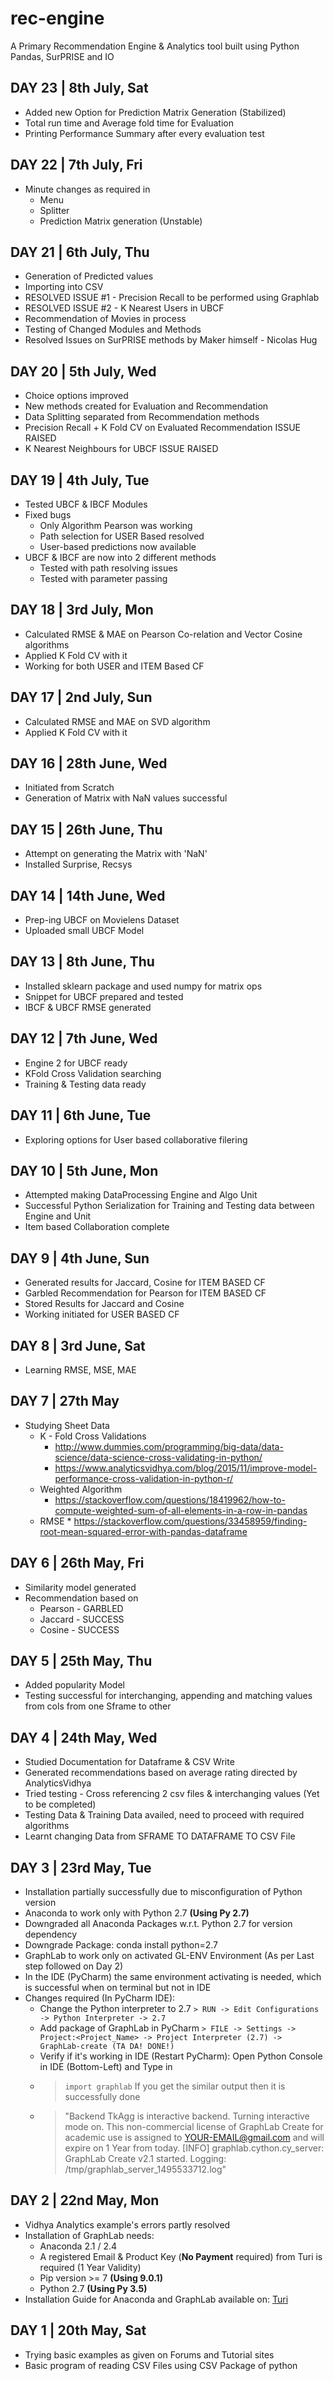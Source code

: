 # rec-engine
A Primary Recommendation Engine &amp; Analytics tool built using Python Pandas, SurPRISE and IO

## DAY 23 | 8th July, Sat
* Added new Option for Prediction Matrix Generation (Stabilized)
* Total run time and Average fold time for Evaluation
* Printing Performance Summary after every evaluation test

## DAY 22 | 7th July, Fri
* Minute changes as required in
    * Menu
    * Splitter
    * Prediction Matrix generation (Unstable)

## DAY 21 | 6th July, Thu
* Generation of Predicted values
* Importing into CSV
* RESOLVED ISSUE #1 - Precision Recall to be performed using Graphlab
* RESOLVED ISSUE #2 - K Nearest Users in UBCF
* Recommendation of Movies in process
* Testing of Changed Modules and Methods
* Resolved Issues on SurPRISE methods by Maker himself - Nicolas Hug


## DAY 20 | 5th July, Wed
* Choice options improved
* New methods created for Evaluation and Recommendation
* Data Splitting separated from Recommendation methods
* Precision Recall + K Fold CV on Evaluated Recommendation ISSUE RAISED
* K Nearest Neighbours for UBCF ISSUE RAISED

## DAY 19 | 4th July, Tue
* Tested UBCF & IBCF Modules
* Fixed bugs
    * Only Algorithm Pearson was working
    * Path selection for USER Based resolved
    * User-based predictions now available
* UBCF & IBCF are now into 2 different methods
    * Tested with path resolving issues
    * Tested with parameter passing

## DAY 18 | 3rd July, Mon
* Calculated RMSE & MAE on Pearson Co-relation and Vector Cosine algorithms
* Applied K Fold CV with it
* Working for both USER and ITEM Based CF

## DAY 17 | 2nd July, Sun
* Calculated RMSE and MAE on SVD algorithm
* Applied K Fold CV with it

## DAY 16 | 28th June, Wed
* Initiated from Scratch
* Generation of Matrix with NaN values successful

## DAY 15 | 26th June, Thu
* Attempt on generating the Matrix with 'NaN'
* Installed Surprise, Recsys

## DAY 14 | 14th June, Wed
* Prep-ing UBCF on Movielens Dataset
* Uploaded small UBCF Model

## DAY 13 | 8th June, Thu
* Installed sklearn package and used numpy for matrix ops
* Snippet for UBCF prepared and tested
* IBCF & UBCF RMSE generated

## DAY 12 | 7th June, Wed
* Engine 2 for UBCF ready
* KFold Cross Validation searching
* Training & Testing data ready

## DAY 11 | 6th June, Tue
* Exploring options for User based collaborative filering

## DAY 10 | 5th June, Mon
* Attempted making DataProcessing Engine and Algo Unit
* Successful Python Serialization for Training and Testing data between Engine and Unit
* Item based Collaboration complete

## DAY 9 | 4th June, Sun
* Generated results for Jaccard, Cosine for ITEM BASED CF
* Garbled Recommendation for Pearson for ITEM BASED CF
* Stored Results for Jaccard and Cosine
* Working initiated for USER BASED CF

## DAY 8 | 3rd June, Sat
* Learning RMSE, MSE, MAE

## DAY 7 | 27th May
* Studying Sheet Data
	* K - Fold Cross Validations
		* http://www.dummies.com/programming/big-data/data-science/data-science-cross-validating-in-python/
		* https://www.analyticsvidhya.com/blog/2015/11/improve-model-performance-cross-validation-in-python-r/
	* Weighted Algorithm
		* https://stackoverflow.com/questions/18419962/how-to-compute-weighted-sum-of-all-elements-in-a-row-in-pandas
	* RMSE
			* https://stackoverflow.com/questions/33458959/finding-root-mean-squared-error-with-pandas-dataframe

## DAY 6 | 26th May, Fri
* Similarity model generated
* Recommendation based on
    * Pearson - GARBLED
    * Jaccard - SUCCESS
    * Cosine - SUCCESS

## DAY 5 | 25th May, Thu
* Added popularity Model
* Testing successful for interchanging, appending and matching values from cols from one Sframe to other

## DAY 4 | 24th May, Wed
* Studied Documentation for Dataframe & CSV Write
* Generated recommendations based on average rating directed by AnalyticsVidhya
* Tried testing - Cross referencing 2 csv files & interchanging values (Yet to be completed)
* Testing Data & Training Data availed, need to proceed with required algorithms
* Learnt changing Data from SFRAME TO DATAFRAME TO CSV File

## DAY 3 | 23rd May, Tue
 * Installation partially successfully due to misconfiguration of Python version
 * Anaconda to work only with Python 2.7 **(Using Py 2.7)**
 * Downgraded all Anaconda Packages w.r.t. Python 2.7 for version dependency
 * Downgrade Package: conda install python=2.7
 * GraphLab to work only on activated GL-ENV Environment (As per Last step followed on Day 2)
 * In the IDE (PyCharm)  the same environment activating is needed, which is successful when on terminal but not in IDE
 * Changes required (In PyCharm IDE):
    * Change the Python interpreter to 2.7
    ```> RUN -> Edit Configurations -> Python Interpreter -> 2.7```
    * Add package of GraphLab in PyCharm
    ```> FILE -> Settings -> Project:<Project_Name> -> Project Interpreter (2.7) -> GraphLab-create (TA DA! DONE!)```
    * Verify if it's working in IDE (Restart PyCharm): Open Python Console in IDE (Bottom-Left) and Type in
    * > ```import graphlab```
    If you get the similar output then it is successfully done
    * > "Backend TkAgg is interactive backend. Turning interactive mode on. This non-commercial license of GraphLab Create for academic use is assigned to YOUR-EMAIL@gmail.com and will expire on 1 Year from today. [INFO] graphlab.cython.cy_server: GraphLab Create v2.1 started. Logging: /tmp/graphlab_server_1495533712.log"

## DAY 2 | 22nd May, Mon
  * Vidhya Analytics example's errors partly resolved
  * Installation of GraphLab needs:
    * Anaconda 2.1 / 2.4
    * A registered Email & Product Key (**No Payment** required) from Turi is required (1 Year Validity)
    * Pip version >= 7 **(Using 9.0.1)**
    * Python 2.7 **(Using Py 3.5)**
  * Installation Guide for Anaconda and GraphLab available on: [Turi](https://turi.com/download/install-graphlab-create.html)

## DAY 1 | 20th May, Sat
  * Trying basic examples as given on Forums and Tutorial sites
  * Basic program of reading CSV Files using CSV Package of python
































